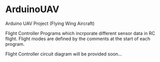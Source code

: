# ArduinoUAV
Arduino UAV Project (Flying Wing Aircraft)

Flight Controller Programs which incrporate different sensor data in RC flight.
Flight modes are defined by the comments at the start of each program.

Flight Controller circuit diagram will be provided soon...
